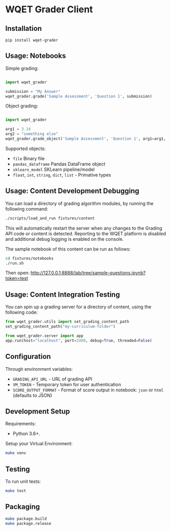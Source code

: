 # WQET Grader Client

## Installation

```
pip install wqet-grader
```

## Usage: Notebooks

Simple grading:

```python

import wqet_grader

submission = "My Answer"
wqet_grader.grade('Sample Assessment', 'Question 1', submission)

```

Object grading:

```python

import wqet_grader

arg1 = 3.14
arg2 = "something else"
wqet_grader.grade_object('Sample Assessment', 'Question 1', arg1=arg1, arg2=arg2)

```

Supported objects:

- `file` Binary file
- `pandas_dataframe` Pandas DataFrame object
- `sklearn_model` SKLearn pipeline/model
- `float`, `int`, `string`, `dict`, `list` - Primative types

## Usage: Content Development Debugging

You can load a directory of grading algorithm modules, by running the following command:

```bash
./scripts/load_and_run fixtures/content
```

This will automatically restart the server when any changes to the Grading API code or content is detected. Reporting to the WQET platform is disabled and additional debug logging is enabled on the console.

The sample notebook of this content can be run as follows:

```bash
cd fixtures/notebooks
./run.sh
```

Then open: http://127.0.0.1:8888/lab/tree/sample-questions.ipynb?token=test

## Usage: Content Integration Testing

You can spin up a grading server for a directory of content, using the following code:

```python
from wqet_grader.utils import set_grading_content_path
set_grading_content_path("my-curriculum-folder")

from wqet_grader.server import app
app.run(host="localhost", port=2400, debug=True, threaded=False)
```

## Configuration

Through environment variables:

- `GRADING_API_URL` - URL of grading API
- `VM_TOKEN` - Temporary token for user authentication
- `SCORE_OUTPUT_FORMAT` - Format of score output in notebook: `json` or `html` (defaults to JSON)

## Development Setup

Requirements:

- Python 3.6+.

Setup your Virtual Environment:

```bash
make venv
```

## Testing

To run unit tests:

```bash
make test
```

## Packaging

```bash
make package.build
make package.release
```
